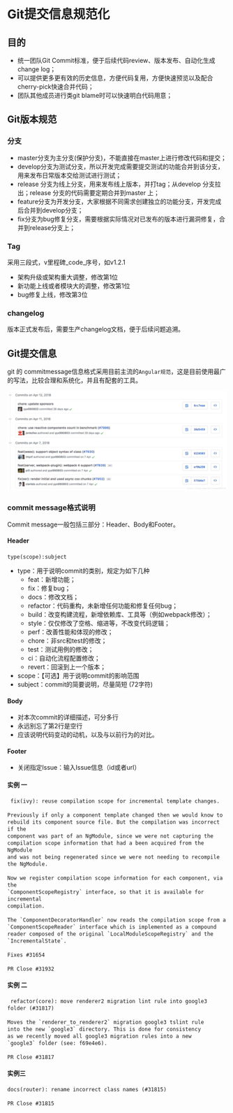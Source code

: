 # Git提交信息规范化

## 目的

+ 统一团队Git Commit标准，便于后续代码review、版本发布、自动化生成change log；
+ 可以提供更多更有效的历史信息，方便代码复用，方便快速预览以及配合cherry-pick快速合并代码；
+ 团队其他成员进行类git blame时可以快速明白代码用意；

## Git版本规范

### 分支

+ master分支为主分支(保护分支)，不能直接在master上进行修改代码和提交；
+ develop分支为测试分支，所以开发完成需要提交测试的功能合并到该分支，用来发布日常版本交给测试进行测试；
+ release 分支为线上分支，用来发布线上版本，并打tag；从develop 分支拉出；release 分支的代码需要定期合并到master 上；
+ feature分支为开发分支，大家根据不同需求创建独立的功能分支，开发完成后合并到develop分支；
+ fix分支为bug修复分支，需要根据实际情况对已发布的版本进行漏洞修复，合并到release分支上；

### Tag

采用三段式，v里程碑_code_序号，如v1.2.1

+ 架构升级或架构重大调整，修改第1位
+ 新功能上线或者模块大的调整，修改第1位
+ bug修复上线，修改第3位

### changelog

版本正式发布后，需要生产changelog文档，便于后续问题追溯。

## Git提交信息

git 的 commitmessage信息格式采用目前主流的`Angular规范`，这是目前使用最广的写法，比较合理和系统化，并且有配套的工具。

![](./res/2018051117492049.jpeg)

### commit message格式说明

Commit message一般包括三部分：Header、Body和Footer。

#### Header

`type(scope):subject`

+ type：用于说明commit的类别，规定为如下几种
    + feat：新增功能；
    + fix：修复bug；
    + docs：修改文档；
    + refactor：代码重构，未新增任何功能和修复任何bug；
    + build：改变构建流程，新增依赖库、工具等（例如webpack修改）；
    + style：仅仅修改了空格、缩进等，不改变代码逻辑；
    + perf：改善性能和体现的修改；
    + chore：非src和test的修改；
    + test：测试用例的修改；
    + ci：自动化流程配置修改；
    + revert：回滚到上一个版本；
+ scope：【可选】用于说明commit的影响范围
+ subject：commit的简要说明，尽量简短 (72字符)

#### Body

+ 对本次commit的详细描述，可分多行
+ 永远别忘了第2行是空行
+ 应该说明代码变动的动机，以及与以前行为的对比。


#### Footer

+ 关闭指定Issue：输入Issue信息（id或者url）

#### 实例 一

```
 fix(ivy): reuse compilation scope for incremental template changes. 

Previously if only a component template changed then we would know to
rebuild its component source file. But the compilation was incorrect if the
component was part of an NgModule, since we were not capturing the
compilation scope information that had a been acquired from the NgModule
and was not being regenerated since we were not needing to recompile
the NgModule.

Now we register compilation scope information for each component, via the
`ComponentScopeRegistry` interface, so that it is available for incremental
compilation.

The `ComponentDecoratorHandler` now reads the compilation scope from a
`ComponentScopeReader` interface which is implemented as a compound
reader composed of the original `LocalModuleScopeRegistry` and the
`IncrementalState`.

Fixes #31654

PR Close #31932
```

#### 实例 二

```
 refactor(core): move renderer2 migration lint rule into google3 folder (#31817)

Moves the `renderer_to_renderer2` migration google3 tslint rule
into the new `google3` directory. This is done for consistency
as we recently moved all google3 migration rules into a new
`google3` folder (see: f69e4e6).

PR Close #31817
```

#### 实例三
```
docs(router): rename incorrect class names (#31815)

PR Close #31815
```
